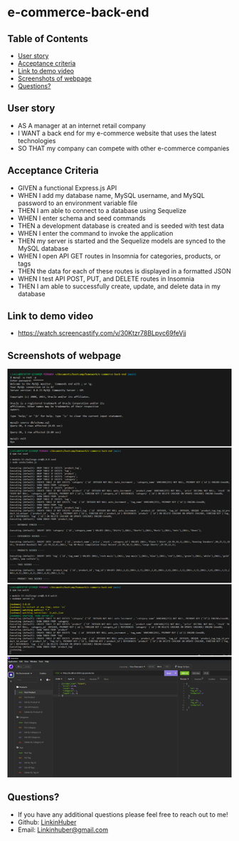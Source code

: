 # e-commerce-back-end

## Table of Contents
* [User story](#user-story)
* [Acceptance criteria](#acceptance-criteria)
* [Link to demo video](#link-to-demo-video)
* [Screenshots of webpage](#screenshot-of-webpage)
* [Questions?](#questions)

## User story
- AS A manager at an internet retail company
- I WANT a back end for my e-commerce website that uses the latest technologies
- SO THAT my company can compete with other e-commerce companies

## Acceptance Criteria
- GIVEN a functional Express.js API
- WHEN I add my database name, MySQL username, and MySQL password to an environment variable file
- THEN I am able to connect to a database using Sequelize
- WHEN I enter schema and seed commands
- THEN a development database is created and is seeded with test data
- WHEN I enter the command to invoke the application
- THEN my server is started and the Sequelize models are synced to the MySQL database
- WHEN I open API GET routes in Insomnia for categories, products, or tags
- THEN the data for each of these routes is displayed in a formatted JSON
- WHEN I test API POST, PUT, and DELETE routes in Insomnia
- THEN I am able to successfully create, update, and delete data in my database

## Link to demo video
- https://watch.screencastify.com/v/30Ktzr78BLpvc69feVjj

## Screenshots of webpage
![Screenshot of home page](./images/Capture2.PNG)
![Screenshot of home page](./images/Capture3.PNG)
![Screenshot of home page](./images/Capture4.PNG)
![Screenshot of home page](./images/Capture.PNG)

## Questions?
  - If you have any additional questions please feel free to reach out to me!
  - Github: [LinkinHuber](https://github.com/LinkinHuber)
  - Email: Linkinhuber@gmail.com